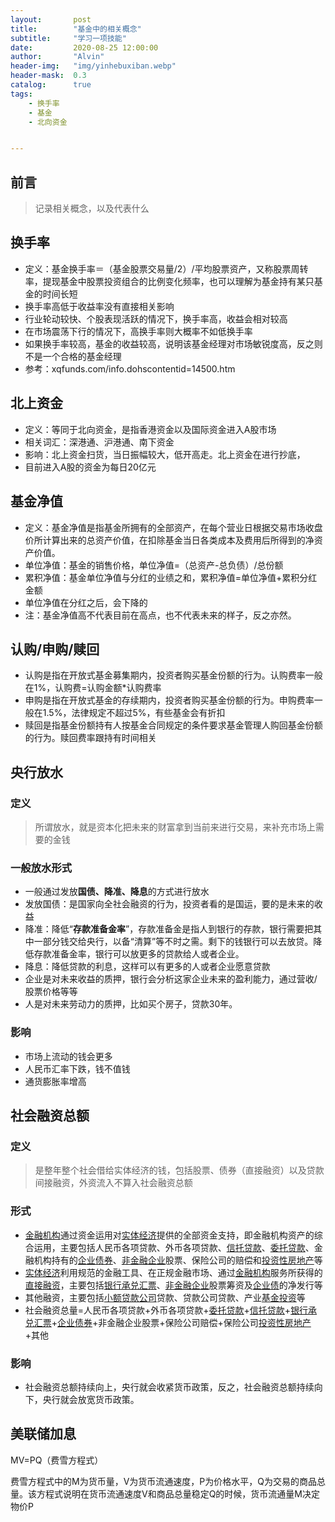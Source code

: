 ```yaml
---
layout:       post
title:        "基金中的相关概念"
subtitle:     "学习一项技能"
date:         2020-08-25 12:00:00
author:       "Alvin"
header-img:   "img/yinhebuxiban.webp"
header-mask:  0.3
catalog:      true
tags:
    - 换手率
    - 基金
	- 北向资金


---
```


## 前言

> 记录相关概念，以及代表什么

## 换手率

- 定义：基金换手率＝（基金股票交易量/2）/平均股票资产，又称股票周转率，提现基金中股票投资组合的比例变化频率，也可以理解为基金持有某只基金的时间长短
- 换手率高低于收益率没有直接相关影响
- 行业轮动较快、个股表现活跃的情况下，换手率高，收益会相对较高
- 在市场震荡下行的情况下，高换手率则大概率不如低换手率
- 如果换手率较高，基金的收益较高，说明该基金经理对市场敏锐度高，反之则不是一个合格的基金经理
- 参考：xqfunds.com/info.dohscontentid=14500.htm

## 北上资金

- 定义：等同于北向资金，是指香港资金以及国际资金进入A股市场
- 相关词汇：深港通、沪港通、南下资金
- 影响：北上资金扫货，当日振幅较大，低开高走。北上资金在进行抄底，
- 目前进入A股的资金为每日20亿元

## 基金净值

- 定义：基金净值是指基金所拥有的全部资产，在每个营业日根据交易市场收盘价所计算出来的总资产价值，在扣除基金当日各类成本及费用后所得到的净资产价值。
- 单位净值：基金的销售价格，单位净值=（总资产-总负债）/总份额
- 累积净值：基金单位净值与分红的业绩之和，累积净值=单位净值+累积分红金额
- 单位净值在分红之后，会下降的
- 注：基金净值高不代表目前在高点，也不代表未来的样子，反之亦然。

## 认购/申购/赎回

- 认购是指在开放式基金募集期内，投资者购买基金份额的行为。认购费率一般在1%，认购费=认购金额*认购费率
- 申购是指在开放式基金的存续期内，投资者购买基金份额的行为。申购费率一般在1.5%，法律规定不超过5%，有些基金会有折扣
- 赎回是指基金份额持有人按基金合同规定的条件要求基金管理人购回基金份额的行为。赎回费率跟持有时间相关

## 央行放水

### 定义

> 所谓放水，就是资本化把未来的财富拿到当前来进行交易，来补充市场上需要的金钱

### 一般放水形式

- 一般通过发放**国债、降准、降息**的方式进行放水
- 发放国债：是国家向全社会融资的行为，投资者看的是国运，要的是未来的收益
- 降准：降低“**存款准备金率**”，存款准备金是指人到银行的存款，银行需要把其中一部分钱交给央行，以备“清算”等不时之需。剩下的钱银行可以去放贷。降低存款准备金率，银行可以放更多的贷款给人或者企业。
- 降息：降低贷款的利息，这样可以有更多的人或者企业愿意贷款
- 企业是对未来收益的质押，银行会分析这家企业未来的盈利能力，通过营收/股票价格等等
- 人是对未来劳动力的质押，比如买个房子，贷款30年。

### 影响

- 市场上流动的钱会更多
- 人民币汇率下跌，钱不值钱
- 通货膨胀率增高

## 社会融资总额

### 定义

> 是整年整个社会借给实体经济的钱，包括股票、债券（直接融资）以及贷款间接融资，外资流入不算入社会融资总额

### 形式

- [金融机构](https://baike.baidu.com/item/金融机构)通过资金运用对[实体经济](https://baike.baidu.com/item/实体经济)提供的全部资金支持，即金融机构资产的综合运用，主要包括人民币各项贷款、外币各项贷款、[信托贷款](https://baike.baidu.com/item/信托贷款)、[委托贷款](https://baike.baidu.com/item/委托贷款)、金融机构持有的[企业债券](https://baike.baidu.com/item/企业债券)、[非金融企业](https://baike.baidu.com/item/非金融企业)股票、保险公司的赔偿和[投资性房地产](https://baike.baidu.com/item/投资性房地产)等
- [实体经济](https://baike.baidu.com/item/实体经济)利用规范的金融工具、在正规金融市场、通过[金融机构](https://baike.baidu.com/item/金融机构)服务所获得的[直接融资](https://baike.baidu.com/item/直接融资)，主要包括[银行承兑汇票](https://baike.baidu.com/item/银行承兑汇票)、[非金融企业](https://baike.baidu.com/item/非金融企业)股票筹资及[企业债](https://baike.baidu.com/item/企业债)的净发行等
- 其他融资，主要包括[小额贷款公司](https://baike.baidu.com/item/小额贷款公司)贷款、贷款公司贷款、产业[基金投资](https://baike.baidu.com/item/基金投资)等
- 社会融资总量=人民币各项贷款+外币各项贷款+[委托贷款](https://baike.baidu.com/item/委托贷款)+[信托贷款](https://baike.baidu.com/item/信托贷款)+[银行承兑汇票](https://baike.baidu.com/item/银行承兑汇票)+[企业债券](https://baike.baidu.com/item/企业债券)+非金融企业股票+保险公司赔偿+保险公司[投资性房地产](https://baike.baidu.com/item/投资性房地产)+其他

### 影响

- 社会融资总额持续向上，央行就会收紧货币政策，反之，社会融资总额持续向下，央行就会放宽货币政策。



## 美联储加息

MV=PQ（费雪方程式）

费雪方程式中的M为货币量，V为货币流通速度，P为价格水平，Q为交易的商品总量。该方程式说明在货币流通速度V和商品总量稳定Q的时候，货币流通量M决定物价P